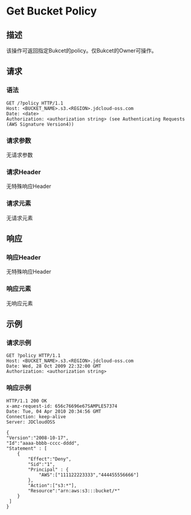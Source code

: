 # Get Bucket Policy
  
## 描述
该操作可返回指定Bukcet的policy。仅Bukcet的Owner可操作。
## 请求
### 语法
```
GET /?policy HTTP/1.1
Host: <BUCKET_NAME>.s3.<REGION>.jdcloud-oss.com
Date: <date>
Authorization: <authorization string> (see Authenticating Requests (AWS Signature Version4))
```
### 请求参数
无请求参数
### 请求Header
无特殊响应Header
### 请求元素
无请求元素

## 响应
### 响应Header
无特殊响应Header
### 响应元素
无响应元素

## 示例
### 请求示例
```
GET ?policy HTTP/1.1
Host: <BUCKET_NAME>.s3.<REGION>.jdcloud-oss.com
Date: Wed, 28 Oct 2009 22:32:00 GMT
Authorization: <authorization string>
```
### 响应示例
```
HTTP/1.1 200 OK   
x-amz-request-id: 656c76696e67SAMPLE57374  
Date: Tue, 04 Apr 2010 20:34:56 GMT  
Connection: keep-alive  
Server: JDCloudOSS  

{
"Version":"2008-10-17",
"Id":"aaaa-bbbb-cccc-dddd",
"Statement" : [
    {
        "Effect":"Deny",
        "Sid":"1", 
        "Principal" : {
            "AWS":["111122223333","444455556666"]
        },
        "Action":["s3:*"],
        "Resource":"arn:aws:s3:::bucket/*"
    }
 ] 
}
```
